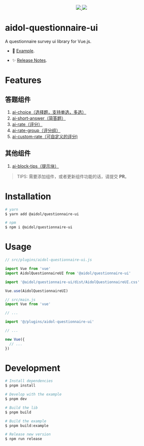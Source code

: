 <p align="center">
  <a href="https://www.npmjs.org/package/@aidol/questionnaire-ui">
    <img src="https://img.shields.io/npm/v/@aidol/questionnaire-ui.svg">
  </a>
  <a href="https://npmcharts.com/compare/@aidol/questionnaire-ui?minimal=true">
    <img src="https://img.shields.io/npm/dm/@aidol/questionnaire-ui.svg">
  </a>
  <br>
</p>

# aidol-questionnaire-ui

A questionnaire survey ui library for Vue.js.

- :book: [Example](https://hongwenqing.com/aidol-questionnaire-ui/).

- ✨ [Release Notes](./CHANGELOG.md).


# Features

## 答题组件

1. [ai-choice（选择题，支持单选，多选）](./docs/ai-choice.md)
2. [ai-short-answer（简答题）](./docs/ai-short-answer.md)
3. [ai-rate（评分）](./docs/ai-rate.md)
4. [ai-rate-group（评分组）](./docs/ai-rate-group.md)
5. [ai-custom-rate（可自定义的评分)](./docs/ai-custom-rate.md)


## 其他组件

1. [ai-block-tips（提示块）](./docs/ai-block-tips.md)

> TIPS: 需要添加组件，或者更新组件功能的话，请提交 **PR**。

# Installation

``` bash
# yarn
$ yarn add @aidol/questionnaire-ui

# npm
$ npm i @aidol/questionnaire-ui
```

# Usage

``` js
// src/plugins/aidol-questionnaire-ui.js

import Vue from 'vue'
import AidolQuestionnaireUI from '@aidol/questionnaire-ui'

import '@aidol/questionnaire-ui/dist/AidolQuestionnaireUI.css'

Vue.use(AidolQuestionnaireUI)
```

``` js
// src/main.js
import Vue from 'vue'

// ...

import '@/plugins/aidol-questionnaire-ui'

// ...

new Vue({
  // ...
})
```

# Development

```bash
# Install dependencies
$ pnpm install

# Develop with the example
$ pnpm dev

# Build the lib
$ pnpm build

# Build the example
$ pnpm build:example

# Release new version
$ npm run release
```